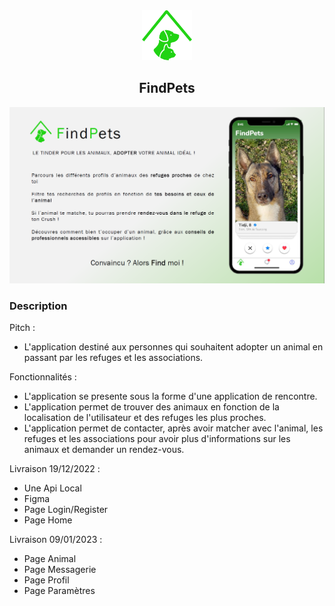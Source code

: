 <div align="center">
    <a href="https://github.com/KevOneRedOne/FindPets">
        <img src="/Design/logo/FindPets.png" alt="Logo" width="80" height="80">
    </a>
    <h2 align="center">FindPets</h2>
</div>


<div align="center">
    <a href="https://github.com/KevOneRedOne/FindPets">
        <img src="/Design/OnePage/OnePage.png" alt="Logo">
    </a>
</div>


### Description

Pitch :
- L'application destiné aux personnes qui souhaitent adopter un animal en passant par les refuges et les associations.


Fonctionnalités :
- L'application se presente sous la forme d'une application de rencontre.
- L'application permet de trouver des animaux en fonction de la localisation de l'utilisateur et des refuges les plus proches.
- L'application permet de contacter, après avoir matcher avec l'animal, les refuges et les associations pour avoir plus d'informations sur les animaux et demander un rendez-vous.

Livraison 19/12/2022 :
- Une Api Local
- Figma
- Page Login/Register
- Page Home

Livraison 09/01/2023 :
- Page Animal
- Page Messagerie
- Page Profil
- Page Paramètres
